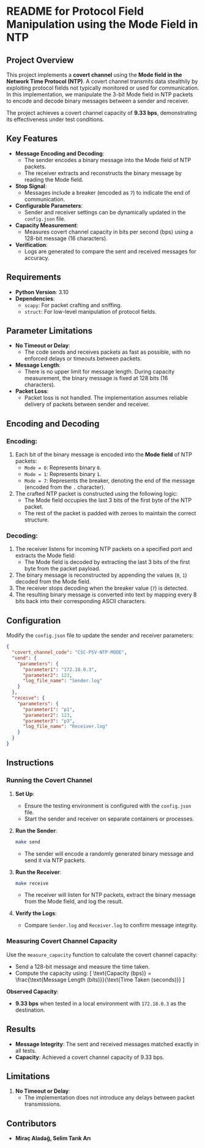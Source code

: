  # README for Protocol Field Manipulation using the Mode Field in NTP

 ## Project Overview

 This project implements a **covert channel** using the **Mode field in the Network Time Protocol (NTP)**.
 A covert channel transmits data stealthily by exploiting protocol fields not typically monitored or used
 for communication. In this implementation, we manipulate the 3-bit Mode field in NTP packets to encode
 and decode binary messages between a sender and receiver.

 The project achieves a covert channel capacity of **9.33 bps**, demonstrating its effectiveness under test conditions.

 ## Key Features
 - **Message Encoding and Decoding**:
   - The sender encodes a binary message into the Mode field of NTP packets.
   - The receiver extracts and reconstructs the binary message by reading the Mode field.
 - **Stop Signal**:
   - Messages include a breaker (encoded as `7`) to indicate the end of communication.
 - **Configurable Parameters**:
   - Sender and receiver settings can be dynamically updated in the `config.json` file.
 - **Capacity Measurement**:
   - Measures covert channel capacity in bits per second (bps) using a 128-bit message (16 characters).
 - **Verification**:
   - Logs are generated to compare the sent and received messages for accuracy.

 ## Requirements
 - **Python Version**: 3.10
 - **Dependencies**:
   - `scapy`: For packet crafting and sniffing.
   - `struct`: For low-level manipulation of protocol fields.

 ## Parameter Limitations
 - **No Timeout or Delay**:
   - The code sends and receives packets as fast as possible, with no enforced delays or timeouts between packets.
 - **Message Length**:
   - There is no upper limit for message length. During capacity measurement, the binary message is fixed at 128 bits (16 characters).
 - **Packet Loss**:
   - Packet loss is not handled. The implementation assumes reliable delivery of packets between sender and receiver.

 ## Encoding and Decoding

 ### Encoding:
 1. Each bit of the binary message is encoded into the **Mode field** of NTP packets:
    - `Mode = 0`: Represents binary `0`.
    - `Mode = 1`: Represents binary `1`.
    - `Mode = 7`: Represents the breaker, denoting the end of the message (encoded from the `.` character).
 2. The crafted NTP packet is constructed using the following logic:
    - The Mode field occupies the last 3 bits of the first byte of the NTP packet.
    - The rest of the packet is padded with zeroes to maintain the correct structure.

 ### Decoding:
 1. The receiver listens for incoming NTP packets on a specified port and extracts the Mode field:
    - The Mode field is decoded by extracting the last 3 bits of the first byte from the packet payload.
 2. The binary message is reconstructed by appending the values (`0`, `1`) decoded from the Mode field.
 3. The receiver stops decoding when the breaker value (`7`) is detected.
 4. The resulting binary message is converted into text by mapping every 8 bits back into their corresponding ASCII characters.

 ## Configuration
 Modify the `config.json` file to update the sender and receiver parameters:
 ```json
 {
   "covert_channel_code": "CSC-PSV-NTP-MODE",
   "send": {
     "parameters": {
       "parameter1": "172.18.0.3",
       "parameter2": 123,
       "log_file_name": "Sender.log"
     }
   },
   "receive": {
     "parameters": {
       "parameter1": "p1",
       "parameter2": 123,
       "parameter3": "p3",
       "log_file_name": "Receiver.log"
     }
   }
 }
 ```

 ## Instructions

 ### Running the Covert Channel
 1. **Set Up**:
    - Ensure the testing environment is configured with the `config.json` file.
    - Start the sender and receiver on separate containers or processes.

 2. **Run the Sender**:
    ```bash
    make send
    ```
    - The sender will encode a randomly generated binary message and send it via NTP packets.

 3. **Run the Receiver**:
    ```bash
    make receive
    ```
    - The receiver will listen for NTP packets, extract the binary message from the Mode field, and log the result.

 4. **Verify the Logs**:
    - Compare `Sender.log` and `Receiver.log` to confirm message integrity.

 ### Measuring Covert Channel Capacity
 Use the `measure_capacity` function to calculate the covert channel capacity:
 - Send a 128-bit message and measure the time taken.
 - Compute the capacity using:
   \[
   \text{Capacity (bps)} = \frac{\text{Message Length (bits)}}{\text{Time Taken (seconds)}}
   \]

 **Observed Capacity**:
 - **9.33 bps** when tested in a local environment with `172.18.0.3` as the destination.

 ## Results
 - **Message Integrity**: The sent and received messages matched exactly in all tests.
 - **Capacity**: Achieved a covert channel capacity of 9.33 bps.

 ## Limitations
 1. **No Timeout or Delay**:
    - The implementation does not introduce any delays between packet transmissions.


 ## Contributors
 - **Miraç Aladağ, Selim Tarık Arı**

